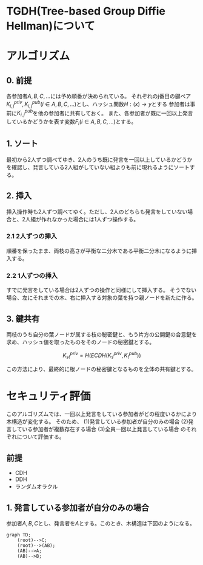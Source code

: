TGDH(Tree-based Group Diffie Hellman)について
===

# アルゴリズム
## 0. 前提
各参加者$A,B,C,...$には予め順番が決められている。
それぞれのj番目の鍵ペア$K_{i,j}^{priv}, K_{i, j}^{pub} \left(i \in A,B,C,\ldots \right)$とし、ハッシュ関数$H: \left(x\right) \rightarrow y$とする
参加者は事前に$K_{i,j}^{pub}$を他の参加者に共有しておく。
また、各参加者が既に一回以上発言しているかどうかを表す変数$F_{i} \left(i \in A,B,C,\ldots \right)$とする。


## 1. ソート
最初から2人ずつ調べてゆき、2人のうち既に発言を一回以上しているかどうかを確認し、発言している2人組がしていない組よりも前に現れるようにソートする。

## 2. 挿入
挿入操作時も2人ずつ調べてゆく。ただし、2人のどちらも発言をしていない場合と、2人組が作れなかった場合には1人ずつ操作する。

### 2.1 2人ずつの挿入
順番を保ったまま、両枝の高さが平衡な二分木である平衡二分木になるように挿入する。

### 2.2 1人ずつの挿入
すでに発言をしている場合は2人ずつの操作と同様にして挿入する。
そうでない場合、左にそれまでの木、右に挿入する対象の葉を持つ親ノードを新たに作る。

## 3. 鍵共有
両枝のうち自分の葉ノードが属する枝の秘密鍵と、もう片方の公開鍵の合意鍵を求め、ハッシュ値を取ったものをそのノードの秘密鍵とする。

$$
K_{st}^{priv} = H\left(ECDH\left(K_{s}^{priv}, K_{t}^{pub}\right)\right)
$$

この方法により、最終的に根ノードの秘密鍵となるものを全体の共有鍵とする。

# セキュリティ評価

このアルゴリズムでは、一回以上発言をしている参加者がどの程度いるかにより木構造が変化する。
そのため、
$\left(1\right)$発言している参加者が自分のみの場合
$\left(2\right)$発言している参加者が複数存在する場合
$\left(3\right)$全員一回以上発言している場合
のそれぞれについて評価する。

## 前提

- CDH
- DDH
- ランダムオラクル

## 1. 発言している参加者が自分のみの場合
参加者$A,B,C$とし、発言者を$A$とする。このとき、木構造は下図のようになる。

```mermaid
graph TD;
    (root)-->C;
    (root)-->(AB);
    (AB)-->A;
    (AB)-->B;
```


